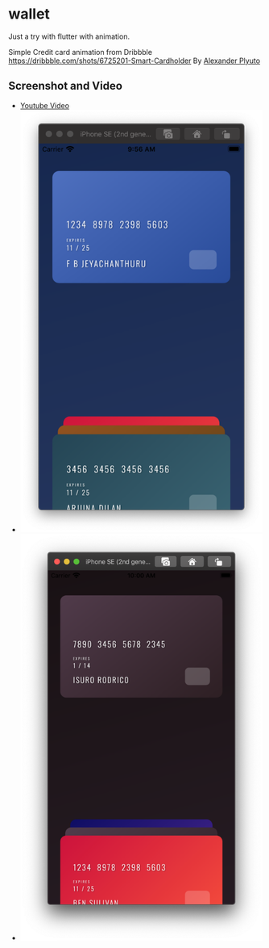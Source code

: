 # wallet
Just a try with flutter with animation.


Simple Credit card animation from Dribbble https://dribbble.com/shots/6725201-Smart-Cardholder By [Alexander Plyuto](https://dribbble.com/alexplyuto) 



## Screenshot and Video
- [Youtube Video](https://youtu.be/Qxkb8ZHDcbw) 
- ![Screenshot A](/resources/wallet-1.png?raw=true "Screenshot A")
- ![Screenshot B](/resources/wallet-2.png?raw=true "Screenshot B")
